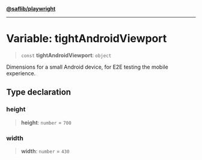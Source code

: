 [**@saflib/playwright**](../index.md)

***

# Variable: tightAndroidViewport

> `const` **tightAndroidViewport**: `object`

Dimensions for a small Android device, for E2E testing the mobile experience.

## Type declaration

### height

> **height**: `number` = `700`

### width

> **width**: `number` = `430`
